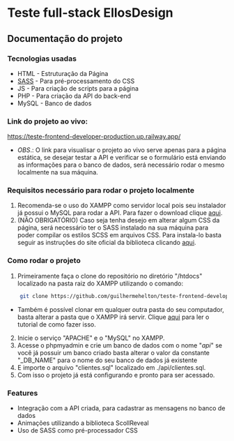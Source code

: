 # Teste full-stack EllosDesign

## Documentação do projeto

### Tecnologias usadas

- HTML - Estruturação da Página
- [SASS](https://sass-lang.com/) - Para pré-processamento do CSS
- JS - Para criação de scripts para a página
- PHP - Para criação da API do back-end
- MySQL - Banco de dados

### Link do projeto ao vivo:

https://teste-frontend-developer-production.up.railway.app/

- _OBS_.: O link para visualisar o projeto ao vivo serve apenas para a página estática, se desejar testar a API e verificar se o formulário está enviando as informações para o banco de dados, será necessário rodar o mesmo localmente na sua máquina.

### Requisitos necessário para rodar o projeto localmente

1. Recomenda-se o uso do XAMPP como servidor local pois seu instalador já possui o MySQL para rodar a API. Para fazer o download clique [aqui](https://www.apachefriends.org/pt_br/index.html).
2. (NÂO OBRIGATÓRIO) Caso seja tenha desejo em alterar algum CSS da página, será necessário ter o SASS instalado na sua máquina para poder compilar os estilos SCSS em arquivos CSS. Para instala-lo basta seguir as instruções do site oficial da biblioteca clicando [aqui](https://sass-lang.com/install).

### Como rodar o projeto

1. Primeiramente faça o clone do repositório no diretório "/htdocs" localizado na pasta raiz do XAMPP utilizando o comando:

```sh
    git clone https://github.com/guilhermehelton/teste-frontend-developer.git
```

- Também é possível clonar em qualquer outra pasta do seu computador, basta alterar a pasta que o XAMPP irá servir. Clique [aqui](https://www.servti.com/2019/01/08/como-alterar-pasta-padrao-htdocs-do-xampp/) para ler o tutorial de como fazer isso.

2. Inicie o serviço "APACHE" e o "MySQL" no XAMPP.
3. Acesse o phpmyadmin e crie um banco de dados com o nome "_api_" se você já possuir um banco criado basta alterar o valor da constante "\_DB_NAME" para o nome do seu banco de dados já existente
4. E importe o arquivo "clientes.sql" localizado em ./api/clientes.sql.
5. Com isso o projeto já está configurando e pronto para ser acessado.

### Features

- Integração com a API criada, para cadastrar as mensagens no banco de dados
- Animações utilizando a biblioteca ScollReveal
- Uso de SASS como pré-processador CSS
